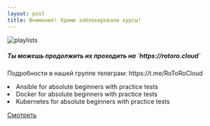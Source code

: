 ```yaml
---
layout: post
title: Внимание! Удеми заблокировали курсы!
---
```

<div class="row no-gutters bg-light position-relative">
  <div class="col-md-6 mb-md-0 p-md-4">
    <img src="https://raw.githubusercontent.com/rotoro-cloud/rotoro-cloud.github.io/master/images/youtube.png" class="w-100" alt="playlists">
  </div>
  <div class="col-md-6 position-static p-4 pl-md-0">
    <h5 class="mt-0">Ты можешь продолжить их проходить на `https://rotoro.cloud`</h5>
    <p>Подробности в нашей группе телеграм: https://t.me/RoToRoCloud
    <li> Ansible for absolute beginners with practice tests </li>
    <li> Docker for absolute beginners with practice tests </li>
    <li> Kubernetes for absolute beginners with practice tests </li>
    </p>
    <a href="https://www.youtube.com/channel/UCAKBEk-i-irZSLWnhUfguwg/playlists" class="stretched-link">Смотреть</a>
  </div>
</div>
